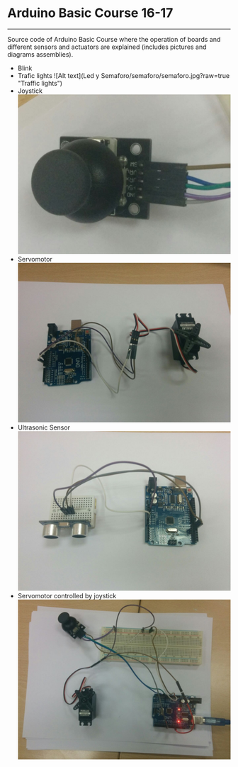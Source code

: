 # Arduino Basic Course 16-17
---

Source code of Arduino Basic Course where the operation of boards and different sensors and actuators are explained (includes pictures and diagrams assemblies).
* Blink
* Trafic lights
![Alt text](Led y Semaforo/semaforo/semaforo.jpg?raw=true "Traffic lights")
* Joystick
![Alt text](Joystick/joystick.jpg?raw=true "Joystick")
* Servomotor
![Alt text](Servo/montaje.jpg?raw=true "Servomotor")
* Ultrasonic Sensor
![Alt text](ultrasonido/montaje.jpg?raw=true "Ultrasonic Sensor")
* Servomotor controlled by joystick
![Alt text](Joystick_con_servo/Montaje.jpg?raw=true "Servomotor controlled by joystick")
